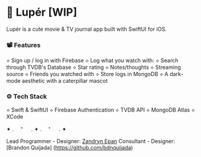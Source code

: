 # 🐛 Lupér [WIP]

Lupér is a cute movie & TV journal app built with SwiftUI for iOS.

### 📽 Features
⟡ Sign up / log in with Firebase
⟡ Log what you watch with:
  ⟡ Search through TVDB's Database
  ⟡ Star rating
  ⟡ Notes/thoughts
  ⟡ Streaming source
  ⟡ Friends you watched with
⟡ Store logs in MongoDB
⟡ A dark-mode aesthetic with a caterpillar mascot

### ⚙️ Tech Stack
⟡ Swift & SwiftUI
⟡ Firebase Authentication
⟡ TVDB API
⟡ MongoDB Atlas
⟡ XCode

✦ . 　⁺ 　 . ✦ . 　⁺ 　 . ✦

Lead Programmer - Designer: [Zandryn Epan](https://github.com/zandryn)
Consultant - Designer: [Brandon Quijada] (https://github.com/bdnquijada)
